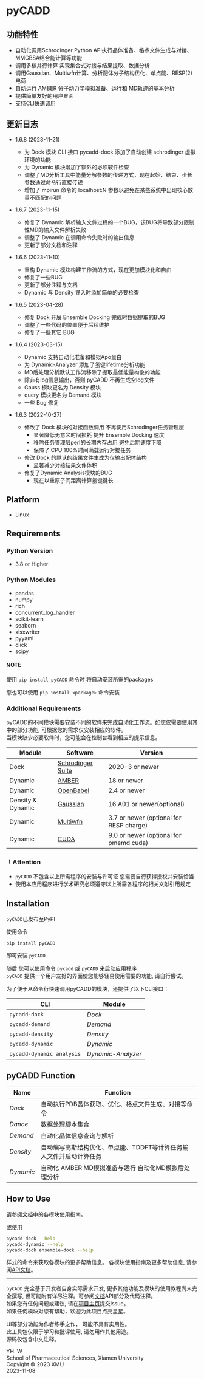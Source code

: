pyCADD
==========

## 功能特性

* 自动化调用Schrodinger Python API执行晶体准备、格点文件生成与对接、MMGBSA结合能计算等功能
* 调用多核并行计算 实现集合式对接与结果提取、数据分析
* 调用Gaussian、Multiwfn计算、分析配体分子结构优化、单点能、RESP(2)电荷
* 自动运行 AMBER 分子动力学模拟准备、运行和 MD轨迹的基本分析
* 提供简单友好的用户界面
* 支持CLI快速调用

## 更新日志
* 1.6.8 (2023-11-21)
  * 为 Dock 模块 CLI 接口 pycadd-dock 添加了自动创建 schrodinger 虚拟环境的功能
  * 为 Dynamic 模块增加了额外的必须软件检查
  * 调整了MD分析工具中能量分解参数的传递方式，现在起始、结束、步长参数通过命令行直接传递
  * 增加了 mpirun 命令的 localhost:N 参数以避免在某些系统中出现核心数量不匹配的问题

* 1.6.7 (2023-11-15)
  * 修复了 Dynamic 解析输入文件过程的一个BUG，该BUG将导致部分限制性MD的输入文件解析失败
  * 调整了 Dynamic 在调用命令失败时的输出信息
  * 更新了部分文档和注释

* 1.6.6 (2023-11-10)
  * 重构 Dynamic 模块构建工作流的方式，现在更加模块化和自由
  * 修复了一些BUG
  * 更新了部分注释与文档
  * Dynamic 与 Density 导入时添加简单的必要检查

* 1.6.5 (2023-04-28)
  * 修复 Dock 开展 Ensemble Docking 完成时数据提取的BUG
  * 调整了一些代码的位置便于后续维护
  * 修复了一些其它 BUG
  
* 1.6.4 (2023-03-15)
  * Dynamic 支持自动化准备和模拟Apo蛋白
  * 为 Dynamic-Analyzer 添加了氢键lifetime分析功能
  * MD后处理分析默认工作流移除了提取最低能量构象的功能
  * 除非有log信息输出，否则 pyCADD 不再生成空log文件
  * Gauss 模块更名为 Density 模块
  * query 模块更名为 Demand 模块
  * 一些 Bug 修复
  
* 1.6.3 (2022-10-27)
  * 修改了 Dock 模块的对接函数调用 不再使用Schrodinger任务管理层
    * 显著降低无意义时间损耗 提升 Ensemble Docking 速度
    * 移除任务管理层perl的长期内存占用 避免后期速度下降
    * 保障了 CPU 100%时间满载运行对接任务
  * 修改 Dock 的默认的结果文件生成为仅输出配体结构 
    * 显著减少对接结果文件体积
  * 修复了Dynamic Analysis模块的BUG
    * 现在以重原子间距离计算氢键键长


## Platform  

* Linux  

## Requirements 

### Python Version  

* 3.8 or Higher  

### Python Modules  

* pandas
* numpy
* rich
* concurrent_log_handler
* scikit-learn
* seaborn
* xlsxwriter  
* pyyaml
* click
* scipy

#### NOTE

使用 `pip install pyCADD` 命令时 将自动安装所需的packages

您也可以使用 `pip install <package>` 命令安装

### Additional Requirements

pyCADD的不同模块需要安装不同的软件来完成自动化工作流。如您仅需要使用其中的部分功能, 可根据您的需求仅安装相应的软件。  
当模块缺少必要软件时，您可能会在控制台看到相应的提示信息。

| Module   |  Software   | Version |
| -----------------  | -------- | -------- |
| Dock     | [Schrodinger Suite](https://www.schrodinger.com/) | 2020-3 or newer |
| Dynamic  | [AMBER](http://ambermd.org/) | 18 or newer |
| Dynamic | [OpenBabel](https://openbabel.org/)  | 2.4 or newer |
| Density & Dynamic | [Gaussian](http://gaussian.com/) | 16.A01 or newer(optional) |
| Dynamic | [Multiwfn](http://sobereva.com/multiwfn/) |3.7 or newer (optional for RESP charge) |
| Dynamic | [CUDA](https://developer.nvidia.com/cuda-zone) | 9.0 or newer (optional for pmemd.cuda) |

### ！Attention
* `pyCADD` 不包含以上所需程序的安装与许可证 您需要自行获得授权并安装恰当
* 使用本应用程序进行学术研究必须遵守以上所需各程序的相关文献引用规定

## Installation

`pyCADD`已发布至PyPI

使用命令

    pip install pyCADD

即可安装 `pyCADD`  

随后 您可以使用命令 `pycadd` 或 `pyCADD` 来启动应用程序  
`pyCADD` 提供一个用户友好的界面使您能够轻易使用需要的功能, 请自行尝试。

为了便于从命令行快速调用pyCADD的模块，还提供了以下CLI接口：

| CLI | Module |
| ---- | ------ |
| `pycadd-dock` | *Dock* |
| `pycadd-demand` | *Demand* |
| `pycadd-density` | *Density* |
| `pycadd-dynamic` | *Dynamic* |
| `pycadd-dynamic analysis` | *Dynamic-Analyzer* |

## pyCADD Function

|        Name        | Function |
| -----------------  | -------- |
|*Dock* | 自动执行PDB晶体获取、优化、格点文件生成、对接等命令 |
|*Dance*    | 数据处理脚本集合 |  
|*Demand* | 自动化晶体信息查询与解析 |
|*Density* | 自动编写高斯结构优化、单点能、TDDFT等计算任务输入文件并启动计算任务 |
|*Dynamic* | 自动化 AMBER MD模拟准备与运行 自动化MD模拟后处理分析 |

## How to Use
请参阅[文档](https://cybercatq.github.io/pyCADD)中的各模块使用指南。

或使用
```bash
pycadd-dock --help
pycadd-dynamic --help
pycadd-dock ensemble-dock --help
```
样式的命令来获取各模块的更多帮助信息。
各模块使用指南及更多帮助信息, 请参阅[API文档](https://cybercatq.github.io/pyCADD)。

* * *
`pyCADD` 完全基于开发者自身实际需求开发, 更多其他功能及模块的使用教程尚未完全撰写, 但可能附有详尽注释。可参阅[文档](https://cybercatq.github.io/pyCADD)API部分及代码注释。  
如果您有任何问题或建议, 请在[项目主页](https://github.com/CyberCatQ/pyCADD)提交Issue。  
如果任何模块对您有帮助，欢迎为此项目点亮星星。

UI等部分功能为作者练手之作， 可能不具有实用性。  
此工具包仅限于学习和批评使用, 请勿用作其他用途。  
源码仅包含中文注释。

YH. W  
School of Pharmaceutical Sciences, Xiamen University  
Copyight © 2023 XMU   
2023-11-08
